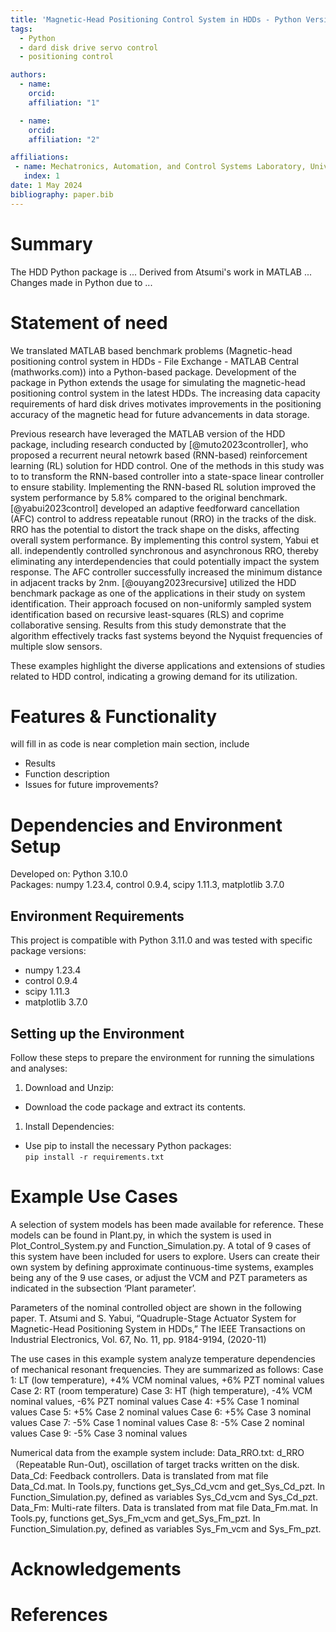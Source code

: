 ```yaml
---
title: 'Magnetic-Head Positioning Control System in HDDs - Python Version'
tags:
  - Python
  - dard disk drive servo control
  - positioning control

authors:
  - name: 
    orcid: 
    affiliation: "1"

  - name: 
    orcid: 
    affiliation: "2"

affiliations:
 - name: Mechatronics, Automation, and Control Systems Laboratory, University of Washington, Seattle, USA
   index: 1
date: 1 May 2024
bibliography: paper.bib
---
```


# Summary
The HDD Python package is ...
Derived from Atsumi's work in MATLAB ...
Changes made in Python due to ...



# Statement of need
We translated MATLAB based benchmark problems (Magnetic-head positioning control system in HDDs - File Exchange - MATLAB Central (mathworks.com)) into a Python-based package. Development of the package in Python extends the usage for simulating the magnetic-head positioning control system in the latest HDDs. The increasing data capacity requirements of hard disk drives motivates improvements in the positioning accuracy of the magnetic head for future advancements in data storage.

Previous research have leveraged the MATLAB version of the HDD package, including research conducted by  [@muto2023controller], who proposed a recurrent neural netowrk based (RNN-based) reinforcement learning (RL) solution for HDD control. One of the methods in this study was to to transform the RNN-based controller into a state-space linear controller to ensure stability. Implementing the RNN-based RL solution improved the system performance by 5.8% compared to the original benchmark. [@yabui2023control] developed an adaptive feedforward cancellation (AFC) control to address repeatable runout (RRO) in the tracks of the disk. RRO has the potential to distort the track shape on the disks, affecting overall system performance. By implementing this control system, Yabui et all. independently controlled synchronous and asynchronous RRO, thereby eliminating any interdependencies that could potentially impact the system response. The AFC controller successfully increased the minimum distance in adjacent tracks by 2nm. [@ouyang2023recursive] utilized the HDD benchmark package as one of the applications in their study on system identification. Their approach focused on non-uniformly sampled system identification based on recursive least-squares (RLS) and coprime collaborative sensing. Results from this study demonstrate that the algorithm effectively tracks fast systems beyond the Nyquist frequencies of multiple slow sensors. 

These examples highlight the diverse applications and extensions of studies related to HDD control, indicating a growing demand for its utilization.

# Features & Functionality
will fill in as code is near completion
main section, include
* Results
* Function description
* Issues for future improvements?


# Dependencies and Environment Setup
Developed on: Python 3.10.0<br>
Packages: numpy 1.23.4, control 0.9.4, scipy 1.11.3, matplotlib 3.7.0
## Environment Requirements
This project is compatible with Python 3.11.0 and was tested with specific package versions:
* numpy 1.23.4
* control 0.9.4
* scipy 1.11.3
* matplotlib 3.7.0
## Setting up the Environment
Follow these steps to prepare the environment for running the simulations and analyses:
1. Download and Unzip:
  * Download the code package and extract its contents.
1. Install Dependencies:
  * Use pip to install the necessary Python packages:<br>
  ````pip install -r requirements.txt````

# Example Use Cases
A selection of system models has been made available for reference. These models can be found in Plant.py, in which the system is used in Plot_Control_System.py and Function_Simulation.py. A total of 9 cases of this system have been included for users to explore. Users can create their own system by defining approximate continuous-time systems, examples being any of the 9 use cases, or adjust the VCM and PZT parameters as indicated in the subsection ‘Plant parameter’.

Parameters of the nominal controlled object are shown in the following paper.
T. Atsumi and S. Yabui, “Quadruple-Stage Actuator System for Magnetic-Head Positioning System in HDDs,”
The IEEE Transactions on Industrial Electronics, Vol. 67, No. 11, pp. 9184-9194, (2020-11)

The use cases in this example system analyze temperature dependencies of mechanical resonant frequencies. They are summarized as follows:
Case 1: LT (low temperature), +4% VCM nominal values, +6% PZT nominal values
Case 2: RT (room temperature)
Case 3: HT (high temperature), -4% VCM nominal values, -6% PZT nominal values
Case 4: +5% Case 1 nominal values
Case 5: +5% Case 2 nominal values
Case 6: +5% Case 3 nominal values
Case 7: -5% Case 1 nominal values
Case 8: -5% Case 2 nominal values
Case 9: -5% Case 3 nominal values

Numerical data from the example system include: 
Data_RRO.txt: d_RRO（Repeatable Run-Out), oscillation of target tracks written on the disk.
Data_Cd: Feedback controllers. Data is translated from mat file Data_Cd.mat. 
In Tools.py, functions get_Sys_Cd_vcm and get_Sys_Cd_pzt.
In Function_Simulation.py, defined as variables Sys_Cd_vcm and Sys_Cd_pzt.
Data_Fm: Multi-rate filters. Data is translated from mat file Data_Fm.mat. 
In Tools.py, functions get_Sys_Fm_vcm and get_Sys_Fm_pzt.
In Function_Simulation.py, defined as variables Sys_Fm_vcm and Sys_Fm_pzt.

# Acknowledgements


# References
